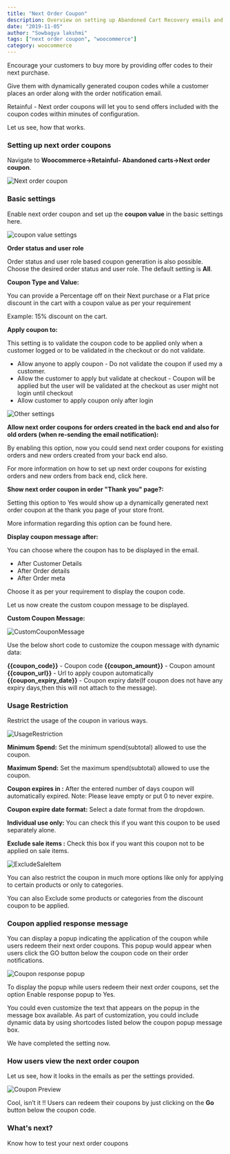 ```yaml
---
title: "Next Order Coupon"
description: Overview on setting up Abandoned Cart Recovery emails and dashboard for reports on recovered carts
date: "2019-11-05"
author: "Sowbagya lakshmi"
tags: ["next order coupon", "woocommerce"]
category: woocommerce
---
```


Encourage your customers to buy more by providing offer codes to their next purchase.

Give them with dynamically generated coupon codes while a customer places an order along with the order notification email.

Retainful - Next order coupons will let you to send offers included with the coupon codes within minutes of configuration.

Let us see, how that works.

### Setting up next order coupons

Navigate to **Woocommerce->Retainful- Abandoned carts->Next order coupon**.

![Next order coupon](../../images/docs/NextorderCoupon/settings-next-order-coupons.png)

### Basic settings

 Enable next order coupon and set up the **coupon value** in the basic settings here. 

![coupon value settings](../../images/docs/NextorderCoupon/coupon-value-settings.png)

**Order status and user role**

Order status and user role based coupon generation is also possible. Choose the desired order status and user role. The default setting is **All**.

**Coupon Type and Value:**  

You can provide a Percentage off on their Next purchase or a Flat price discount in the cart with a coupon value as per your requirement 

Example:  15% discount on the cart.

**Apply coupon to:**

This setting is to validate the coupon code to be applied only when a customer logged or to be validated in the checkout or do not validate.

- Allow anyone to apply coupon - Do not validate the coupon if used my a customer.
- Allow the customer to apply but validate at checkout - Coupon will be applied but the user will be validated at the checkout as user might not login until checkout
- Allow customer to apply coupon only after login


![Other settings](../../images/docs/NextorderCoupon/other-settings.png)

 **Allow next order coupons for orders created in the back end and also for old orders (when re-sending the email notification):**

By enabling this option, now you could send next order coupons for existing orders and new orders created from your back end also.

For more information on how to set up next order coupons for existing orders and
new orders from back end, click <link-text url="https://www.retainful.com/docs/woocommerce/testing-next-order-coupons/#from-store-admins-backend" target="_blank" rel="noopener">here</link-text>.

**Show next order coupon in order "Thank you" page?:**

Setting this option to Yes would show up a dynamically generated next order coupon at the thank you page of your store front. 

More information regarding this option can be found <link-text url="https://www.retainful.com/docs/woocommerce/how-to-display-coupon-code-on-thank-you-page" target="_blank" rel="noopener">here</link-text>.

**Display coupon message after:**

You can choose where the coupon has to be displayed in the email.

- After Customer Details
- After Order details
- After Order meta

Choose it as per your requirement to display the coupon code.

Let us now create the custom coupon message to be displayed.

**Custom Coupon Message:**

![CustomCouponMessage](https://raw.githubusercontent.com/retainful/site-images/master/docs/NextorderCoupon/couponCode.png)

Use the below short code to customize the coupon message with dynamic data:

**{{coupon_code}}** - Coupon code
**{{coupon_amount}}** - Coupon amount
**{{coupon_url}}** - Url to apply coupon automatically
**{{coupon_expiry_date}}** - Coupon expiry date(If coupon does not have any expiry days,then this will not attach to the message).

### Usage Restriction

Restrict the usage of the coupon in various ways.

![UsageRestriction](https://raw.githubusercontent.com/retainful/site-images/master/docs/NextorderCoupon/usageRestriction.png)

**Minimum Spend:**  Set the minimum spend(subtotal) allowed to use the coupon.

**Maximum Spend:** Set the maximum spend(subtotal) allowed to use the coupon.

**Coupon expires in :** After the entered number of days coupon will automatically expired.
Note: Please leave empty or put 0 to never expire.

**Coupon expire date format:** Select a date format from the dropdown.

**Individual use only:**  You can check this if you want this coupon to be used separately alone.

**Exclude sale items :**  Check this box if you want this coupon not to be applied on sale items.

![ExcludeSaleItem](https://raw.githubusercontent.com/retainful/site-images/master/docs/NextorderCoupon/UsageProducts.png)

You can also restrict the coupon in much more options like only for applying to certain products or only to categories.

You can also Exclude some products or categories from the discount coupon to be applied.

### Coupon applied response message

You can display a popup indicating the application of the coupon while users redeem their next order coupons. This popup would appear when users click the GO button below the coupon code on their order notifications.

![Coupon response popup](../../images/docs/NextorderCoupon/coupon-response-popup.png)

To display the popup while users redeem their next order coupons, set the option Enable response popup to Yes.

You could even customize the text that appears on the popup in the message box available. As part of customization, you could include dynamic data by using shortcodes listed below the coupon popup message box.

We have completed the setting now.

### How users view the next order coupon

Let us see, how it looks in the emails as per the settings provided.

![Coupon Preview](https://raw.githubusercontent.com/retainful/site-images/master/docs/NextorderCoupon/couponPreview.png)


Cool, isn’t it !! 
Users can redeem their coupons by just clicking on the **Go** button below the coupon code.

### What's next?

<link-text url="https://www.retainful.com/docs/woocommerce/testing-next-order-coupons" target="_blank" rel="noopener">Know how to test your next order coupons</link-text>
